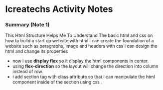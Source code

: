 # Icreatechs Activity Notes
### Summary (Note 1)

This Html Structure Helps Me To Understand The basic html and css on how to build a start up website with html i can create the foundation of a website such as paragraphs, image and headers with css i can design the html and change its properties

- now i use **display flex** so it display the html components in center.
- using **flex-direction** so the layout will change the direction into column instead of row.
- i add section tag with class attribute so that i can manipulate the html component inside of the section using css .


